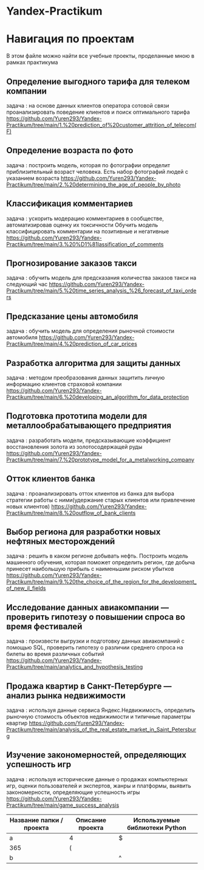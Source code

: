# Yandex-Practikum

# Навигация по проектам
В этом файле можно найти все учебные проекты, проделанные мною в рамках практикума 

## Определение выгодного тарифа для телеком компании
задача : на основе данных клиентов оператора сотовой связи проанализировать поведение клиентов и поиск оптимального тарифа
https://github.com/Yuren293/Yandex-Practikum/tree/main/1.%20prediction_of%20customer_attrition_of_telecom(F)

## Определение возраста по фото
задача : построить модель, которая по фотографии определит приблизительный возраст человека. Есть набор фотографий людей с указанием возраста
https://github.com/Yuren293/Yandex-Practikum/tree/main/2.%20determining_the_age_of_people_by_photo

## Классификация комментариев
задача : ускорить модерацию комментариев в сообществе, автоматизировав оценку их токсичности
Обучить модель классифицировать комментарии на позитивные и негативные
https://github.com/Yuren293/Yandex-Practikum/tree/main/3.%20%D1%81lassification_of_comments

## Прогнозирование заказов такси
задача : обучить модель для предсказания количества заказов такси на следующий час
https://github.com/Yuren293/Yandex-Practikum/tree/main/5.%20time_series_analysis_%26_forecast_of_taxi_orders

## Предсказание цены автомобиля
задача : обучить модель для определения рыночной стоимости автомобиля
https://github.com/Yuren293/Yandex-Practikum/tree/main/4.%20prediction_of_car_prices

## Разработка алгоритма для защиты данных
задача : методом преобразования данных защитить личную информацию клиентов страховой компании
https://github.com/Yuren293/Yandex-Practikum/tree/main/6.%20developing_an_algorithm_for_data_protection

## Подготовка прототипа модели для металлообрабатывающего предприятия
задача : разработать модели, предсказывающие коэффициент восстановления золота из золотосодержащей руды
https://github.com/Yuren293/Yandex-Practikum/tree/main/7.%20prototype_model_for_a_metalworking_company

## Отток клиентов банка
задача : проанализировать отток клиентов из банка для выбора стратегии работы с ними(удержание старых клиентов или привлечение новых клиентов)
https://github.com/Yuren293/Yandex-Practikum/tree/main/8.%20outflow_of_bank_clients

## Выбор региона для разработки новых нефтяных месторождений
задача : решить в каком регионе добывать нефть. Построить модель машинного обучения, которая поможет определить регион, где добыча принесет наибольшую прибыль с наименьшим риском убытков
https://github.com/Yuren293/Yandex-Practikum/tree/main/9.%20the_choice_of_the_region_for_the_development_of_new_il_fields

## Исследование данных авиакомпании — проверить гипотезу о повышении спроса во время фестивалей
задача : произвести выгрузки и подготовку данных авиакомпаний с помощью SQL, проверить гипотезу о различии среднего спроса на билеты во время различных событий
https://github.com/Yuren293/Yandex-Practikum/tree/main/analytics_and_hypothesis_testing

## Продажа квартир в Санкт-Петербурге — анализ рынка недвижимости
задача : используя данные сервиса Яндекс.Недвижимость, определить рыночную стоимость объектов недвижимости и типичные параметры квартир
https://github.com/Yuren293/Yandex-Practikum/tree/main/analysis_of_the_real_estate_market_in_Saint_Petersburg

## Изучение закономерностей, определяющих успешность игр
задача : используя исторические данные о продажах компьютерных игр, оценки пользователей и экспертов, жанры и платформы, выявить закономерности, определяющие успешность игры
https://github.com/Yuren293/Yandex-Practikum/tree/main/game_success_analysis 

Название папки / проекта |Описание проекта| Используемые библиотеки Python
---|---|---
a|4|$
 |365|(
b| |^  
